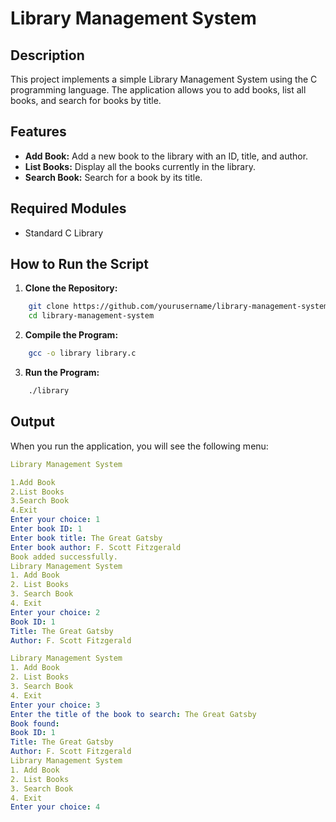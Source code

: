 # Library Management System

## Description

This project implements a simple Library Management System using the C programming language. The application allows you to add books, list all books, and search for books by title.

## Features

- **Add Book:** Add a new book to the library with an ID, title, and author.
- **List Books:** Display all the books currently in the library.
- **Search Book:** Search for a book by its title.

## Required Modules

- Standard C Library

## How to Run the Script

1. **Clone the Repository:**

```sh
    git clone https://github.com/yourusername/library-management-system.git
    cd library-management-system
```

2. **Compile the Program:**

```sh
    gcc -o library library.c
```

3. **Run the Program:**

```sh
    ./library
```

##  Output

When you run the application, you will see the following menu:
```yaml
Library Management System

1.Add Book
2.List Books
3.Search Book
4.Exit
Enter your choice: 1
Enter book ID: 1
Enter book title: The Great Gatsby
Enter book author: F. Scott Fitzgerald
Book added successfully.
Library Management System
1. Add Book
2. List Books
3. Search Book
4. Exit
Enter your choice: 2
Book ID: 1
Title: The Great Gatsby
Author: F. Scott Fitzgerald

Library Management System
1. Add Book
2. List Books
3. Search Book
4. Exit
Enter your choice: 3
Enter the title of the book to search: The Great Gatsby
Book found:
Book ID: 1
Title: The Great Gatsby
Author: F. Scott Fitzgerald
Library Management System
1. Add Book
2. List Books
3. Search Book
4. Exit
Enter your choice: 4

```

